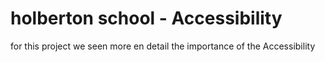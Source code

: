 # holberton school - Accessibility

for this project we seen more en detail the importance of the Accessibility